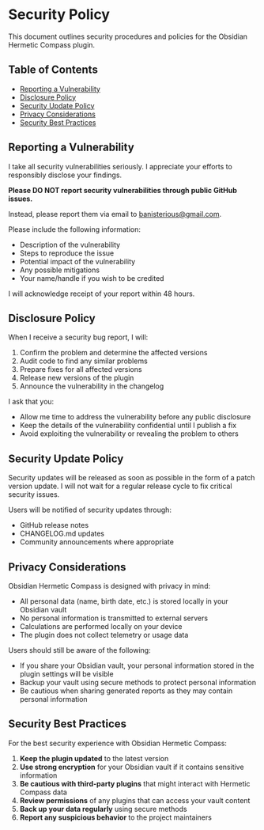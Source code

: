 # Security Policy

This document outlines security procedures and policies for the Obsidian Hermetic Compass plugin.

## Table of Contents
- [Reporting a Vulnerability](#reporting-a-vulnerability)
- [Disclosure Policy](#disclosure-policy)
- [Security Update Policy](#security-update-policy)
- [Privacy Considerations](#privacy-considerations)
- [Security Best Practices](#security-best-practices)

## Reporting a Vulnerability

I take all security vulnerabilities seriously. I appreciate your efforts to responsibly disclose your findings.

**Please DO NOT report security vulnerabilities through public GitHub issues.**

Instead, please report them via email to [banisterious@gmail.com](mailto:banisterious@gmail.com).

Please include the following information:

- Description of the vulnerability
- Steps to reproduce the issue
- Potential impact of the vulnerability
- Any possible mitigations
- Your name/handle if you wish to be credited

I will acknowledge receipt of your report within 48 hours.

## Disclosure Policy

When I receive a security bug report, I will:

1. Confirm the problem and determine the affected versions
2. Audit code to find any similar problems
3. Prepare fixes for all affected versions
4. Release new versions of the plugin
5. Announce the vulnerability in the changelog

I ask that you:
- Allow me time to address the vulnerability before any public disclosure
- Keep the details of the vulnerability confidential until I publish a fix
- Avoid exploiting the vulnerability or revealing the problem to others

## Security Update Policy

Security updates will be released as soon as possible in the form of a patch version update. I will not wait for a regular release cycle to fix critical security issues.

Users will be notified of security updates through:
- GitHub release notes
- CHANGELOG.md updates
- Community announcements where appropriate

## Privacy Considerations

Obsidian Hermetic Compass is designed with privacy in mind:

- All personal data (name, birth date, etc.) is stored locally in your Obsidian vault
- No personal information is transmitted to external servers
- Calculations are performed locally on your device
- The plugin does not collect telemetry or usage data

Users should still be aware of the following:
- If you share your Obsidian vault, your personal information stored in the plugin settings will be visible
- Backup your vault using secure methods to protect personal information
- Be cautious when sharing generated reports as they may contain personal information

## Security Best Practices

For the best security experience with Obsidian Hermetic Compass:

1. **Keep the plugin updated** to the latest version
2. **Use strong encryption** for your Obsidian vault if it contains sensitive information
3. **Be cautious with third-party plugins** that might interact with Hermetic Compass data
4. **Review permissions** of any plugins that can access your vault content
5. **Back up your data regularly** using secure methods
6. **Report any suspicious behavior** to the project maintainers 
